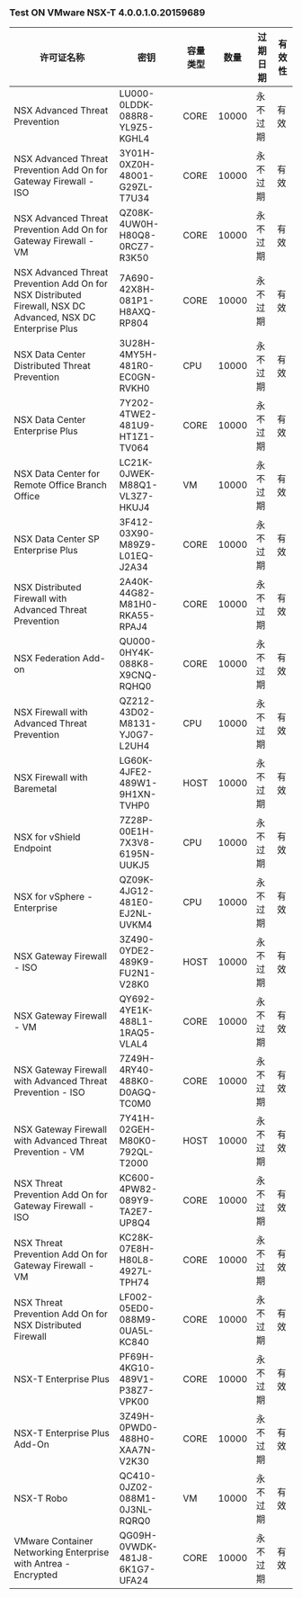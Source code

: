 ### Test ON VMware NSX-T 4.0.0.1.0.20159689

| 许可证名称                                                   | 密钥                          | 容量类型 | 数量  | 过期日期 | 有效性 |
| ------------------------------------------------------------ | ----------------------------- | -------- | ----- | -------- | ------ |
| NSX  Advanced Threat Prevention                              | LU000-0LDDK-088R8-YL9Z5-KGHL4 | CORE     | 10000 | 永不过期 | 有效   |
| NSX  Advanced Threat Prevention Add On for Gateway Firewall - ISO | 3Y01H-0XZ0H-48001-G29ZL-T7U34 | CORE     | 10000 | 永不过期 | 有效   |
| NSX  Advanced Threat Prevention Add On for Gateway Firewall - VM | QZ08K-4UW0H-H80Q8-0RCZ7-R3K50 | CORE     | 10000 | 永不过期 | 有效   |
| NSX  Advanced Threat Prevention Add On for NSX Distributed Firewall, NSX DC  Advanced, NSX DC Enterprise Plus | 7A690-42X8H-081P1-H8AXQ-RP804 | CORE     | 10000 | 永不过期 | 有效   |
| NSX  Data Center Distributed Threat Prevention               | 3U28H-4MY5H-481R0-EC0GN-RVKH0 | CPU      | 10000 | 永不过期 | 有效   |
| NSX  Data Center Enterprise Plus                             | 7Y202-4TWE2-481U9-HT1Z1-TV064 | CORE     | 10000 | 永不过期 | 有效   |
| NSX  Data Center for Remote Office Branch Office             | LC21K-0JWEK-M88Q1-VL3Z7-HKUJ4 | VM       | 10000 | 永不过期 | 有效   |
| NSX  Data Center SP Enterprise Plus                          | 3F412-03X90-M89Z9-L01EQ-J2A34 | CORE     | 10000 | 永不过期 | 有效   |
| NSX  Distributed Firewall with Advanced Threat Prevention    | 2A40K-44G82-M81H0-RKA55-RPAJ4 | CORE     | 10000 | 永不过期 | 有效   |
| NSX  Federation Add-on                                       | QU000-0HY4K-088K8-X9CNQ-RQHQ0 | CORE     | 10000 | 永不过期 | 有效   |
| NSX  Firewall with Advanced Threat Prevention                | QZ212-43D02-M8131-YJ0G7-L2UH4 | CPU      | 10000 | 永不过期 | 有效   |
| NSX  Firewall with Baremetal                                 | LG60K-4JFE2-489W1-9H1XN-TVHP0 | HOST     | 10000 | 永不过期 | 有效   |
| NSX  for vShield Endpoint                                    | 7Z28P-00E1H-7X3V8-6195N-UUKJ5 | CPU      | 10000 | 永不过期 | 有效   |
| NSX  for vSphere - Enterprise                                | QZ09K-4JG12-481E0-EJ2NL-UVKM4 | CPU      | 10000 | 永不过期 | 有效   |
| NSX  Gateway Firewall - ISO                                  | 3Z490-0YDE2-489K9-FU2N1-V28K0 | HOST     | 10000 | 永不过期 | 有效   |
| NSX  Gateway Firewall - VM                                   | QY692-4YE1K-488L1-1RAQ5-VLAL4 | CORE     | 10000 | 永不过期 | 有效   |
| NSX  Gateway Firewall with Advanced Threat Prevention - ISO  | 7Z49H-4RY40-488K0-D0AGQ-TC0M0 | CORE     | 10000 | 永不过期 | 有效   |
| NSX  Gateway Firewall with Advanced Threat Prevention - VM   | 7Y41H-02GEH-M80K0-792QL-T2000 | HOST     | 10000 | 永不过期 | 有效   |
| NSX  Threat Prevention Add On for Gateway Firewall - ISO     | KC600-4PW82-089Y9-TA2E7-UP8Q4 | CORE     | 10000 | 永不过期 | 有效   |
| NSX  Threat Prevention Add On for Gateway Firewall - VM      | KC28K-07E8H-H80L8-4927L-TPH74 | CORE     | 10000 | 永不过期 | 有效   |
| NSX  Threat Prevention Add On for NSX Distributed Firewall   | LF002-05ED0-088M9-0UA5L-KC840 | CORE     | 10000 | 永不过期 | 有效   |
| NSX-T  Enterprise Plus                                       | PF69H-4KG10-489V1-P38Z7-VPK00 | CORE     | 10000 | 永不过期 | 有效   |
| NSX-T  Enterprise Plus Add-On                                | 3Z49H-0PWD0-488H0-XAA7N-V2K30 | CORE     | 10000 | 永不过期 | 有效   |
| NSX-T  Robo                                                  | QC410-0JZ02-088M1-0J3NL-RQRQ0 | VM       | 10000 | 永不过期 | 有效   |
| VMware  Container Networking Enterprise with Antrea - Encrypted | QG09H-0VWDK-481J8-6K1G7-UFA24 | CORE     | 10000 | 永不过期 | 有效   |
